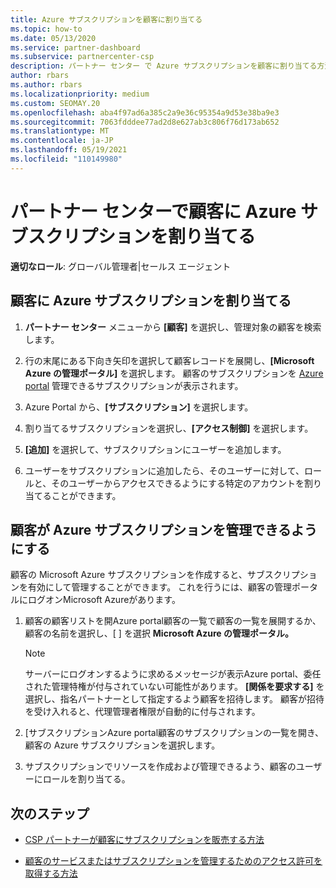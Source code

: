 ```yaml
---
title: Azure サブスクリプションを顧客に割り当てる
ms.topic: how-to
ms.date: 05/13/2020
ms.service: partner-dashboard
ms.subservice: partnercenter-csp
description: パートナー センター で Azure サブスクリプションを顧客に割り当てる方法と、顧客が独自のサブスクリプションを管理する方法について説明します。
author: rbars
ms.author: rbars
ms.localizationpriority: medium
ms.custom: SEOMAY.20
ms.openlocfilehash: aba4f97ad6a385c2a9e36c95354a9d53e38ba9e3
ms.sourcegitcommit: 7063fdddee77ad2d8e627ab3c806f76d173ab652
ms.translationtype: MT
ms.contentlocale: ja-JP
ms.lasthandoff: 05/19/2021
ms.locfileid: "110149980"
---
```

# <a name="assigning-azure-subscriptions-to-customers-in-partner-center"></a>パートナー センターで顧客に Azure サブスクリプションを割り当てる

**適切なロール**: グローバル管理者|セールス エージェント

## <a name="assign-azure-subscriptions-to-your-customers"></a>顧客に Azure サブスクリプションを割り当てる

1. **パートナー センター** メニューから **[顧客]** を選択し、管理対象の顧客を検索します。

2. 行の末尾にある下向き矢印を選択して顧客レコードを展開し、**[Microsoft Azure の管理ポータル]** を選択します。 顧客のサブスクリプションを [Azure portal](https://portal.azure.com/) 管理できるサブスクリプションが表示されます。

3. Azure Portal から、**[サブスクリプション]** を選択します。

4. 割り当てるサブスクリプションを選択し、**[アクセス制御]** を選択します。

5. **[追加]** を選択して、サブスクリプションにユーザーを追加します。 

6. ユーザーをサブスクリプションに追加したら、そのユーザーに対して、ロールと、そのユーザーからアクセスできるようにする特定のアカウントを割り当てることができます。

## <a name="enable-customers-to-manage-their-azure-subscriptions"></a>顧客が Azure サブスクリプションを管理できるようにする

顧客の Microsoft Azure サブスクリプションを作成すると、サブスクリプションを有効にして管理することができます。 これを行うには、顧客の管理ポータルにログオンMicrosoft Azureがあります。 

1. 顧客の顧客リストを開Azure portal顧客の一覧で顧客の一覧を展開するか、顧客の名前を選択し、[ ] を選択 **Microsoft Azure の管理ポータル。**

   > [!NOTE]  
   > サーバーにログオンするように求めるメッセージが表示Azure portal、委任された管理特権が付与されていない可能性があります。 **[関係を要求する]** を選択し、指名パートナーとして指定するよう顧客を招待します。 顧客が招待を受け入れると、代理管理者権限が自動的に付与されます。

2. [サブスクリプションAzure portal顧客のサブスクリプションの一覧を開き、顧客の Azure サブスクリプションを選択します。

3. サブスクリプションでリソースを作成および管理できるよう、顧客のユーザーにロールを割り当てる。

## <a name="next-steps"></a>次のステップ

- [CSP パートナーが顧客にサブスクリプションを販売する方法](customer-subscriptions.md)

- [顧客のサービスまたはサブスクリプションを管理するためのアクセス許可を取得する方法](customers-revoke-admin-privileges.md)
